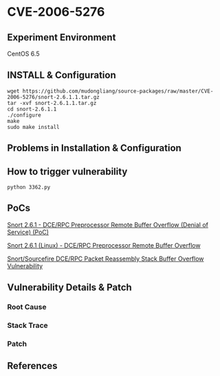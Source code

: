 # CVE-2006-5276

## Experiment Environment

CentOS 6.5

## INSTALL & Configuration

```
wget https://github.com/mudongliang/source-packages/raw/master/CVE-2006-5276/snort-2.6.1.1.tar.gz
tar -xvf snort-2.6.1.1.tar.gz
cd snort-2.6.1.1
./configure
make
sudo make install
```

## Problems in Installation & Configuration

## How to trigger vulnerability

```
python 3362.py
```

## PoCs

[Snort 2.6.1 - DCE/RPC Preprocessor Remote Buffer Overflow (Denial of Service) (PoC)](https://www.exploit-db.com/exploits/3362/)

[Snort 2.6.1 (Linux) - DCE/RPC Preprocessor Remote Buffer Overflow](https://www.exploit-db.com/exploits/3609/)

[Snort/Sourcefire DCE/RPC Packet Reassembly Stack Buffer Overflow Vulnerability](https://www.securityfocus.com/bid/22616/exploit)

## Vulnerability Details & Patch

### Root Cause

### Stack Trace

### Patch

## References
